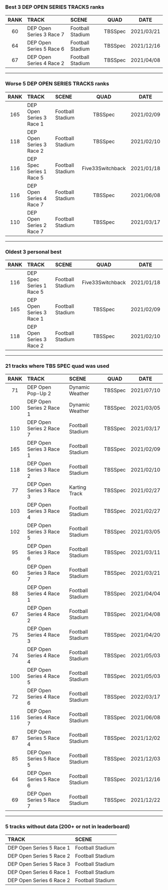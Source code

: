 ### Best 3 DEP OPEN SERIES TRACKS ranks
|RANK|TRACK|SCENE|QUAD|DATE|
|:---:|:---|:---|:---:|:---:|
|60|DEP Open Series 3 Race 7|Football Stadium|TBSSpec|2021/03/21|
|64|DEP Open Series 5 Race 6|Football Stadium|TBSSpec|2021/12/16|
|67|DEP Open Series 4 Race 2|Football Stadium|TBSSpec|2021/04/08|
---
### Worse 5 DEP OPEN SERIES TRACKS ranks
|RANK|TRACK|SCENE|QUAD|DATE|
|:---:|:---|:---|:---:|:---:|
|165|DEP Open Series 3 Race 1|Football Stadium|TBSSpec|2021/02/09|
|118|DEP Open Series 3 Race 2|Football Stadium|TBSSpec|2021/02/10|
|116|DEP Spec Series 1 Race 5|Football Stadium|Five33Switchback|2021/01/18|
|116|DEP Open Series 4 Race 7|Football Stadium|TBSSpec|2021/06/08|
|110|DEP Open Series 2 Race 7|Football Stadium|TBSSpec|2021/03/17|
---
### Oldest 3 personal best
|RANK|TRACK|SCENE|QUAD|DATE|
|:---:|:---|:---|:---:|:---:|
|116|DEP Spec Series 1 Race 5|Football Stadium|Five33Switchback|2021/01/18|
|165|DEP Open Series 3 Race 1|Football Stadium|TBSSpec|2021/02/09|
|118|DEP Open Series 3 Race 2|Football Stadium|TBSSpec|2021/02/10|
---
### 21 tracks where TBS SPEC quad was used
|RANK|TRACK|SCENE|QUAD|DATE|
|:---:|:---|:---|:---:|:---:|
|71|DEP Open Pop-Up 2|Dynamic Weather|TBSSpec|2021/07/10|
|100|DEP Open Series 2 Race 1|Dynamic Weather|TBSSpec|2021/03/05|
|110|DEP Open Series 2 Race 7|Football Stadium|TBSSpec|2021/03/17|
|165|DEP Open Series 3 Race 1|Football Stadium|TBSSpec|2021/02/09|
|118|DEP Open Series 3 Race 2|Football Stadium|TBSSpec|2021/02/10|
|77|DEP Open Series 3 Race 3|Karting Track|TBSSpec|2021/02/27|
|103|DEP Open Series 3 Race 4|Football Stadium|TBSSpec|2021/02/27|
|102|DEP Open Series 3 Race 5|Football Stadium|TBSSpec|2021/03/05|
|95|DEP Open Series 3 Race 6|Football Stadium|TBSSpec|2021/03/11|
|60|DEP Open Series 3 Race 7|Football Stadium|TBSSpec|2021/03/21|
|88|DEP Open Series 4 Race 1|Football Stadium|TBSSpec|2021/04/04|
|67|DEP Open Series 4 Race 2|Football Stadium|TBSSpec|2021/04/08|
|75|DEP Open Series 4 Race 3|Football Stadium|TBSSpec|2021/04/20|
|74|DEP Open Series 4 Race 4|Football Stadium|TBSSpec|2021/05/03|
|100|DEP Open Series 4 Race 5|Football Stadium|TBSSpec|2021/05/03|
|72|DEP Open Series 4 Race 6|Football Stadium|TBSSpec|2022/03/17|
|116|DEP Open Series 4 Race 7|Football Stadium|TBSSpec|2021/06/08|
|87|DEP Open Series 5 Race 4|Football Stadium|TBSSpec|2021/12/02|
|85|DEP Open Series 5 Race 5|Football Stadium|TBSSpec|2021/12/03|
|64|DEP Open Series 5 Race 6|Football Stadium|TBSSpec|2021/12/16|
|69|DEP Open Series 5 Race 7|Football Stadium|TBSSpec|2021/12/22|
---
### 5 tracks without data (200+ or not in leaderboard)
|TRACK|SCENE|
|:---|:---|
|DEP Open Series 5 Race 1|Football Stadium|
|DEP Open Series 5 Race 2|Football Stadium|
|DEP Open Series 5 Race 3|Football Stadium|
|DEP Open Series 6 Race 1|Football Stadium|
|DEP Open Series 6 Race 2|Football Stadium|
